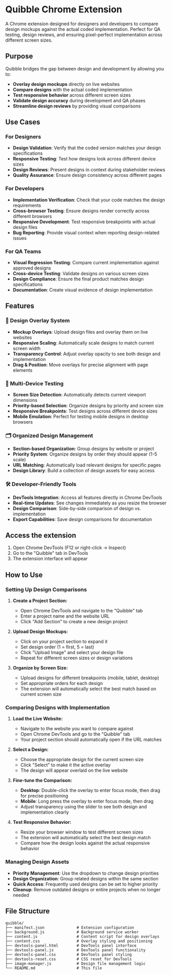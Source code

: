 # Quibble Chrome Extension

A Chrome extension designed for designers and developers to compare design mockups against the actual coded implementation. Perfect for QA testing, design reviews, and ensuring pixel-perfect implementation across different screen sizes.

## Purpose

Quibble bridges the gap between design and development by allowing you to:
- **Overlay design mockups** directly on live websites
- **Compare designs** with the actual coded implementation
- **Test responsive behavior** across different screen sizes
- **Validate design accuracy** during development and QA phases
- **Streamline design reviews** by providing visual comparisons

## Use Cases

### For Designers
- **Design Validation**: Verify that the coded version matches your design specifications
- **Responsive Testing**: Test how designs look across different device sizes
- **Design Reviews**: Present designs in context during stakeholder reviews
- **Quality Assurance**: Ensure design consistency across different pages

### For Developers
- **Implementation Verification**: Check that your code matches the design requirements
- **Cross-browser Testing**: Ensure designs render correctly across different browsers
- **Responsive Development**: Test responsive breakpoints with actual design files
- **Bug Reporting**: Provide visual context when reporting design-related issues

### For QA Teams
- **Visual Regression Testing**: Compare current implementation against approved designs
- **Cross-device Testing**: Validate designs on various screen sizes
- **Design Compliance**: Ensure the final product matches design specifications
- **Documentation**: Create visual evidence of design implementation

## Features

### 🎨 Design Overlay System
- **Mockup Overlays**: Upload design files and overlay them on live websites
- **Responsive Scaling**: Automatically scale designs to match current screen width
- **Transparency Control**: Adjust overlay opacity to see both design and implementation
- **Drag & Position**: Move overlays for precise alignment with page elements

### 📱 Multi-Device Testing
- **Screen Size Detection**: Automatically detects current viewport dimensions
- **Priority-based Selection**: Organize designs by priority and screen size
- **Responsive Breakpoints**: Test designs across different device sizes
- **Mobile Emulation**: Perfect for testing mobile designs in desktop browsers

### 🗂️ Organized Design Management
- **Section-based Organization**: Group designs by website or project
- **Priority System**: Organize designs by order they should appear (1-5 scale)
- **URL Matching**: Automatically load relevant designs for specific pages
- **Design Library**: Build a collection of design assets for easy access

### 🛠️ Developer-Friendly Tools
- **DevTools Integration**: Access all features directly in Chrome DevTools
- **Real-time Updates**: See changes immediately as you resize the browser
- **Design Comparison**: Side-by-side comparison of design vs. implementation
- **Export Capabilities**: Save design comparisons for documentation

## Access the extension

1. Open Chrome DevTools (F12 or right-click → Inspect)
2. Go to the "Quibble" tab in DevTools
3. The extension interface will appear

## How to Use

### Setting Up Design Comparisons

1. **Create a Project Section:**
   - Open Chrome DevTools and navigate to the "Quibble" tab
   - Enter a project name and the website URL
   - Click "Add Section" to create a new design project

2. **Upload Design Mockups:**
   - Click on your project section to expand it
   - Set design order (1 = first, 5 = last)
   - Click "Upload Image" and select your design file
   - Repeat for different screen sizes or design variations

3. **Organize by Screen Size:**
   - Upload designs for different breakpoints (mobile, tablet, desktop)
   - Set appropriate orders for each design
   - The extension will automatically select the best match based on current screen size

### Comparing Designs with Implementation

1. **Load the Live Website:**
   - Navigate to the website you want to compare against
   - Open Chrome DevTools and go to the "Quibble" tab
   - Your project section should automatically open if the URL matches

2. **Select a Design:**
   - Choose the appropriate design for the current screen size
   - Click "Select" to make it the active overlay
   - The design will appear overlaid on the live website

3. **Fine-tune the Comparison:**
   - **Desktop**: Double-click the overlay to enter focus mode, then drag for precise positioning
   - **Mobile**: Long press the overlay to enter focus mode, then drag
   - Adjust transparency using the slider to see both design and implementation clearly

4. **Test Responsive Behavior:**
   - Resize your browser window to test different screen sizes
   - The extension will automatically select the best design match
   - Compare how the design looks against the actual responsive behavior

### Managing Design Assets

- **Priority Management**: Use the dropdown to change design priorities
- **Design Organization**: Group related designs within the same section
- **Quick Access**: Frequently used designs can be set to higher priority
- **Cleanup**: Remove outdated designs or entire projects when no longer needed

## File Structure

```
quibble/
├── manifest.json              # Extension configuration
├── background.js              # Background service worker
├── content.js                 # Content script for design overlays
├── content.css                # Overlay styling and positioning
├── devtools-panel.html        # DevTools panel interface
├── devtools-panel.js          # DevTools panel functionality
├── devtools-panel.css         # DevTools panel styling
├── devtools-reset.css         # CSS reset for DevTools
├── image-manager.js           # Design file management logic
└── README.md                  # This file
```